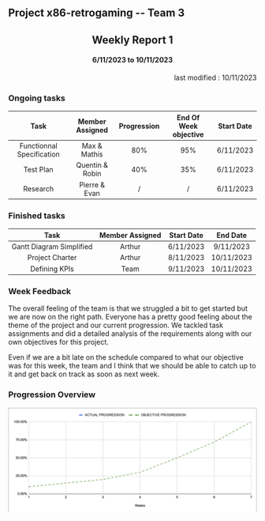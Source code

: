 Project x86-retrogaming -- Team 3
---

<h2 align="center">Weekly Report 1</h2>

<h4 align="center">6/11/2023 to 10/11/2023</h4>

<p align="right">last modified : 10/11/2023</p>

### Ongoing tasks

<div align="center">

|           Task            |   Member Assigned   |   Progression   |   End Of Week objective   |   Start Date  |
|:-------------------------:|:-------------------:|:---------------:|:-------------------------:|:-------------:|
|Functionnal Specification  |Max & Mathis         |80%              |95%                        |6/11/2023      |
|Test Plan                  |Quentin & Robin      |40%              |35%                        |6/11/2023      |
|Research                   |Pierre & Evan        |/                |/                          |6/11/2023      |


</div>

### Finished tasks

<div align="center">

|           Task            |   Member Assigned     |  Start Date   |   End Date  |
|:-------------------------:|:---------------------:|:-------------:|:-----------:|
|Gantt Diagram Simplified   |Arthur                 |6/11/2023      |9/11/2023    |
|Project Charter            |Arthur                 |8/11/2023      |10/11/2023   |
|Defining KPIs              |Team                   |9/11/2023      |10/11/2023   |

</div>

### Week Feedback

The overall feeling of the team is that we struggled a bit to get started but we are now on the right path. Everyone has a pretty good feeling about the theme of the project and our current progression. We tackled task assignments and did a detailed analysis of the requirements along with our own objectives for this project.

Even if we are a bit late on the schedule compared to what our objective was for this week, the team and I think that we should be able to catch up to it and get back on track as soon as next week.

### Progression Overview

<div align="center">

![Progression](../pictures/Weekly-Report/Progression-Week-1.png)

</div>